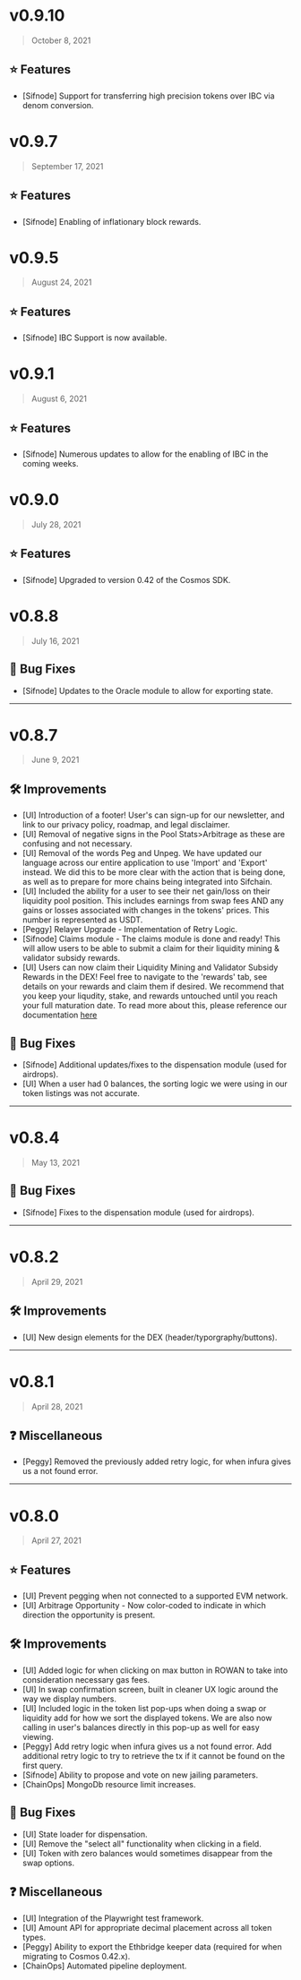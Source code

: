  # v0.9.10
> October 8, 2021
>
## ⭐ Features

- [Sifnode] Support for transferring high precision tokens over IBC via denom conversion.

# v0.9.7
> September 17, 2021
>
## ⭐ Features

- [Sifnode] Enabling of inflationary block rewards.

# v0.9.5
> August 24, 2021
>
## ⭐ Features

- [Sifnode] IBC Support is now available.

# v0.9.1
> August 6, 2021
>
## ⭐ Features

- [Sifnode] Numerous updates to allow for the enabling of IBC in the coming weeks.

# v0.9.0
> July 28, 2021
>
## ⭐ Features

- [Sifnode] Upgraded to version 0.42 of the Cosmos SDK.

# v0.8.8
> July 16, 2021
>
## 🐛 Bug Fixes

- [Sifnode] Updates to the Oracle module to allow for exporting state.

----

# v0.8.7
> June 9, 2021
>
## 🛠 Improvements

- [UI] Introduction of a footer! User's can sign-up for our newsletter, and link to our privacy policy, roadmap, and legal disclaimer.
- [UI] Removal of negative signs in the Pool Stats>Arbitrage as these are confusing and not necessary.
- [UI] Removal of the words Peg and Unpeg. We have updated our language across our entire application to use 'Import' and 'Export' instead. We did this to be more clear with the action that is being done, as well as to prepare for more chains being integrated into Sifchain.
- [UI] Included the ability for a user to see their net gain/loss on their liquidity pool position. This includes earnings from swap fees AND any gains or losses associated with changes in the tokens' prices. This number is represented as USDT.
- [Peggy] Relayer Upgrade - Implementation of Retry Logic.
- [Sifnode] Claims module - The claims module is done and ready! This will allow users to be able to submit a claim for their liquidity mining & validator subsidy rewards.
- [UI] Users can now claim their Liquidity Mining and Validator Subsidy Rewards in the DEX! Feel free to navigate to the 'rewards' tab, see details on your rewards and claim them if desired. We recommend that you keep your liqudity, stake, and rewards untouched until you reach your full maturation date. To read more about this, please reference our documentation [here](https://docs.sifchain.finance/resources/rewards-programs#liquidity-mining-and-validator-subsidy-rewards-on-sifchain)

## 🐛 Bug Fixes

- [Sifnode] Additional updates/fixes to the dispensation module (used for airdrops).
- [UI] When a user had 0 balances, the sorting logic we were using in our token listings was not accurate.

----

# v0.8.4
> May 13, 2021

## 🐛 Bug Fixes

- [Sifnode] Fixes to the dispensation module (used for airdrops).

----

# v0.8.2
> April 29, 2021

## 🛠 Improvements

- [UI] New design elements for the DEX (header/typorgraphy/buttons).

----

# v0.8.1
> April 28, 2021

## ❓ Miscellaneous

- [Peggy] Removed the previously added retry logic, for when infura gives us a not found error.

----

# v0.8.0
> April 27, 2021

## ⭐ Features

- [UI] Prevent pegging when not connected to a supported EVM network.
- [UI] Arbitrage Opportunity - Now color-coded to indicate in which direction the opportunity is present.

## 🛠 Improvements

- [UI] Added logic for when clicking on max button in ROWAN to take into consideration necessary gas fees.
- [UI] In swap confirmation screen, built in cleaner UX logic around the way we display numbers.
- [UI] Included logic in the token list pop-ups when doing a swap or liquidity add for how we sort the displayed tokens. We are also now calling in user's balances directly in this pop-up as well for easy viewing.
- [Peggy] Add retry logic when infura gives us a not found error. Add additional retry logic to try to retrieve the tx if it cannot be found on the first query.
- [Sifnode] Ability to propose and vote on new jailing parameters.
- [ChainOps] MongoDb resource limit increases.

## 🐛 Bug Fixes

- [UI] State loader for dispensation.
- [UI] Remove the "select all" functionality when clicking in a field.
- [UI] Token with zero balances would sometimes disappear from the swap options.

## ❓ Miscellaneous

- [UI] Integration of the Playwright test framework.
- [UI] Amount API for appropriate decimal placement across all token types.
- [Peggy] Ability to export the Ethbridge keeper data (required for when migrating to Cosmos 0.42.x).
- [ChainOps] Automated pipeline deployment.
